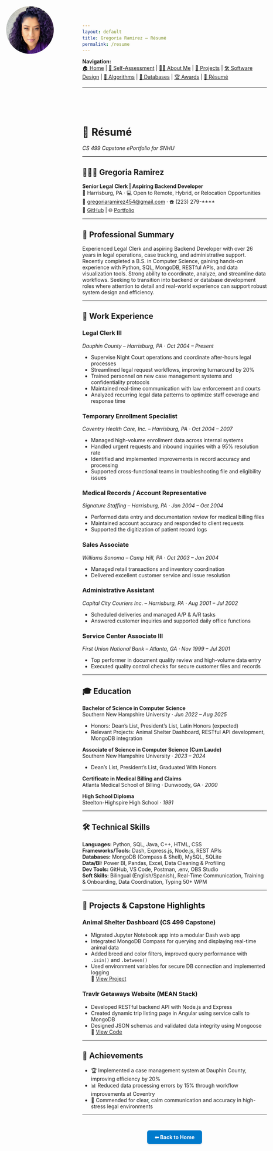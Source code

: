 ```yaml
---
layout: default
title: Gregoria Ramirez – Résumé
permalink: /resume
---
```


**Navigation:**  
[🏠 Home](index.md) | [📝 Self-Assessment](self-assessment.md) | [🙋‍♀️ About Me](about.md) | [📂 Projects](projects.md) | [🛠️ Software Design](artifact-software.md) | [🧠 Algorithms](artifact-algorithms.md) | [💾 Databases](artifact-databases.md) | [🏆 Awards](awards.md) | [📄 Résumé](resume.md)

---

<style>
  .top-left-photo {
    position: absolute;
    top: 20px;
    left: 20px;
    width: 130px;
    height: 130px;
    border-radius: 50%;
    z-index: 1000;
  }

  .top-space {
    padding-top: 50px;
  }
</style>

<img src="/assets/myphoto.jpg" alt="Gregoria Ramirez headshot" class="top-left-photo">
<div class="top-space"></div>

# 📄 Résumé  
_CS 499 Capstone ePortfolio for SNHU_

---

## 👩🏽‍💼 Gregoria Ramirez  
**Senior Legal Clerk | Aspiring Backend Developer**  
📍 Harrisburg, PA · 💻 Open to Remote, Hybrid, or Relocation Opportunities  
📧 gregoriaramirez454@gmail.com · ☎️ (223) 279-****  
🔗 [GitHub](https://github.com/GregoriaRamirez) | 🌐 [Portfolio](https://gregoriaramirez.github.io/)

---

## 🧩 Professional Summary

Experienced Legal Clerk and aspiring Backend Developer with over 26 years in legal operations, case tracking, and administrative support. Recently completed a B.S. in Computer Science, gaining hands-on experience with Python, SQL, MongoDB, RESTful APIs, and data visualization tools. Strong ability to coordinate, analyze, and streamline data workflows. Seeking to transition into backend or database development roles where attention to detail and real-world experience can support robust system design and efficiency.

---

## 💼 Work Experience

### **Legal Clerk III**  
*Dauphin County – Harrisburg, PA · Oct 2004 – Present*  
- Supervise Night Court operations and coordinate after-hours legal processes  
- Streamlined legal request workflows, improving turnaround by 20%  
- Trained personnel on new case management systems and confidentiality protocols  
- Maintained real-time communication with law enforcement and courts  
- Analyzed recurring legal data patterns to optimize staff coverage and response time

### **Temporary Enrollment Specialist**  
*Coventry Health Care, Inc. – Harrisburg, PA · Oct 2004 – 2007*  
- Managed high-volume enrollment data across internal systems  
- Handled urgent requests and inbound inquiries with a 95% resolution rate  
- Identified and implemented improvements in record accuracy and processing  
- Supported cross-functional teams in troubleshooting file and eligibility issues

### **Medical Records / Account Representative**  
*Signature Staffing – Harrisburg, PA · Jan 2004 – Oct 2004*  
- Performed data entry and documentation review for medical billing files  
- Maintained account accuracy and responded to client requests  
- Supported the digitization of patient record logs

### **Sales Associate**  
*Williams Sonoma – Camp Hill, PA · Oct 2003 – Jan 2004*  
- Managed retail transactions and inventory coordination  
- Delivered excellent customer service and issue resolution

### **Administrative Assistant**  
*Capital City Couriers Inc. – Harrisburg, PA · Aug 2001 – Jul 2002*  
- Scheduled deliveries and managed A/P & A/R tasks  
- Answered customer inquiries and supported daily office functions

### **Service Center Associate III**  
*First Union National Bank – Atlanta, GA · Nov 1999 – Jul 2001*  
- Top performer in document quality review and high-volume data entry  
- Executed quality control checks for secure customer files and records

---

## 🎓 Education

**Bachelor of Science in Computer Science**  
Southern New Hampshire University · *Jun 2022 – Aug 2025*  
- Honors: Dean’s List, President’s List, Latin Honors (expected)  
- Relevant Projects: Animal Shelter Dashboard, RESTful API development, MongoDB integration

**Associate of Science in Computer Science (Cum Laude)**  
Southern New Hampshire University · *2023 – 2024*  
- Dean’s List, President’s List, Graduated With Honors

**Certificate in Medical Billing and Claims**  
Atlanta Medical School of Billing · Dunwoody, GA · *2000*

**High School Diploma**  
Steelton-Highspire High School · *1991*

---

## 🛠️ Technical Skills

**Languages:** Python, SQL, Java, C++, HTML, CSS  
**Frameworks/Tools:** Dash, Express.js, Node.js, REST APIs  
**Databases:** MongoDB (Compass & Shell), MySQL, SQLite  
**Data/BI:** Power BI, Pandas, Excel, Data Cleaning & Profiling  
**Dev Tools:** GitHub, VS Code, Postman, .env, OBS Studio  
**Soft Skills:** Bilingual (English/Spanish), Real-Time Communication, Training & Onboarding, Data Coordination, Typing 50+ WPM

---

## 🚀 Projects & Capstone Highlights

### **Animal Shelter Dashboard (CS 499 Capstone)**  
- Migrated Jupyter Notebook app into a modular Dash web app  
- Integrated MongoDB Compass for querying and displaying real-time animal data  
- Added breed and color filters, improved query performance with `.isin()` and `.between()`  
- Used environment variables for secure DB connection and implemented logging  
🔗 [View Project](https://gregoriaramirez.github.io/)

### **Travlr Getaways Website (MEAN Stack)**  
- Developed RESTful backend API with Node.js and Express  
- Created dynamic trip listing page in Angular using service calls to MongoDB  
- Designed JSON schemas and validated data integrity using Mongoose  
🔗 [View Code](https://github.com/GregoriaRamirez/CS465-Full-Stack-Dev-I)

---

## 🏅 Achievements

- 🏆 Implemented a case management system at Dauphin County, improving efficiency by 20%  
- 📊 Reduced data processing errors by 15% through workflow improvements at Coventry  
- 📣 Commended for clear, calm communication and accuracy in high-stress legal environments  

---

<div style="text-align: center; margin-top: 3em;">
  <a href="/" style="
    display: inline-block;
    padding: 10px 20px;
    background-color: #007acc;
    color: white;
    border-radius: 6px;
    text-decoration: none;
    font-weight: bold;
    box-shadow: 0 2px 4px rgba(0,0,0,0.1);
  ">⬅ Back to Home</a>
</div>
